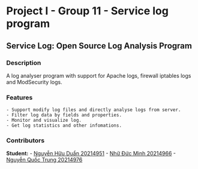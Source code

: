 # Project I - Group 11 - Service log program
## Service Log: Open Source Log Analysis Program
### Description
A log analyser program with support for Apache logs, firewall iptables logs and ModSecurity logs.
### Features
    - Support modify log files and directly analyse logs from server.
    - Filter log data by fields and properties.
    - Monitor and visualize log.
    - Get log statistics and other infomations.
### Contributors
**Student:**
    - [Nguyễn Hữu Duẩn 20214951](https://github.com/DuanNH214951)
    - [Nhữ Đức Minh 20214966](https://github.com/NhuDucMinh20214966)
    - [Nguyễn Quốc Trung 20214976](https://github.com/TrungNQ214976)

